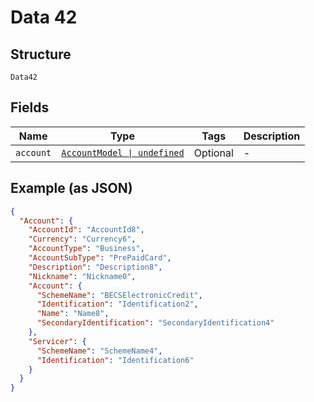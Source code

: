 
# Data 42

## Structure

`Data42`

## Fields

| Name | Type | Tags | Description |
|  --- | --- | --- | --- |
| `account` | [`AccountModel \| undefined`](../../doc/models/account-model.md) | Optional | - |

## Example (as JSON)

```json
{
  "Account": {
    "AccountId": "AccountId8",
    "Currency": "Currency6",
    "AccountType": "Business",
    "AccountSubType": "PrePaidCard",
    "Description": "Description8",
    "Nickname": "Nickname0",
    "Account": {
      "SchemeName": "BECSElectronicCredit",
      "Identification": "Identification2",
      "Name": "Name8",
      "SecondaryIdentification": "SecondaryIdentification4"
    },
    "Servicer": {
      "SchemeName": "SchemeName4",
      "Identification": "Identification6"
    }
  }
}
```

